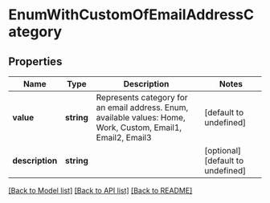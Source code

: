 # EnumWithCustomOfEmailAddressCategory

## Properties
Name | Type | Description | Notes
------------ | ------------- | ------------- | -------------
**value** | **string** | Represents category for an email address. Enum, available values: Home, Work, Custom, Email1, Email2, Email3 | [default to undefined]
**description** | **string** |  | [optional] [default to undefined]



[[Back to Model list]](README.md#documentation-for-models) [[Back to API list]](README.md#documentation-for-api-endpoints) [[Back to README]](README.md)
